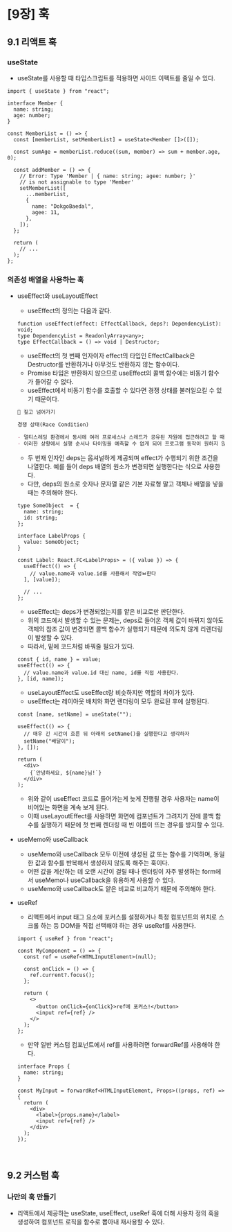 # [9장] 훅

## 9.1 리액트 훅

### useState

- useState를 사용할 때 타입스크립트를 적용하면 사이드 이펙트를 줄일 수 있다.

```tsx
import { useState } from "react";

interface Member {
  name: string;
  age: number;
}

const MemberList = () => {
  const [memberList, setMemberList] = useState<Member []>([]);

  const sumAge = memberList.reduce((sum, member) => sum + member.age, 0);

  const addMember = () => {
    // Error: Type 'Member | { name: string; agee: number; }'
    // is not assignable to type 'Member'
    setMemberList([
      ...memberList,
      {
        name: "DokgoBaedal",
        agee: 11,
      },
    ]);
  };

  return (
    // ...
  );
};
```

### 의존성 배열을 사용하는 훅

- useEffect와 useLayoutEffect

  - useEffect의 정의는 다음과 같다.

  ```tsx
  function useEffect(effect: EffectCallback, deps?: DependencyList): void;
  type DependencyList = ReadonlyArray<any>;
  type EffectCallback = () => void | Destructor;
  ```

  - useEffect의 첫 번째 인자이자 effect의 타입인 EffectCallback은 Destructor를 반환하거나 아무것도 반환하지 않는 함수이다.
  - Promise 타입은 반환하지 않으므로 useEffect의 콜백 함수에는 비동기 함수가 들어갈 수 없다.
  - useEffect에서 비동기 함수를 호출할 수 있다면 경쟁 상태를 불러일으킬 수 있기 때문이다.

  ```md
  🧐 짚고 넘어가기

  경쟁 상태(Race Condition)

  - 멀티스레딩 환경에서 동시에 여러 프로세스나 스레드가 공유된 자원에 접근하려고 할 때 발생할 수 있는 문제다.
  - 이러한 상황에서 실행 순서나 타이밍을 예측할 수 없게 되어 프로그램 동작이 원하지 않는 방향으로 흐를 수 있다.
  ```

  - 두 번재 인자인 deps는 옵셔널하게 제공되며 effect가 수행되기 위한 조건을 나열한다. 예를 들어 deps 배열의 원소가 변경되면 실행한다는 식으로 사용한다.
  - 다만, deps의 원소로 숫자나 문자열 같은 기본 자료형 말고 객체나 배열을 넣을 때는 주의해야 한다.
  ```tsx
  type SomeObject  = {
    name: string;
    id: string;
  };

  interface LabelProps {
    value: SomeObject;
  }

  const Label: React.FC<LabelProps> = ({ value }) => {
    useEffect(() => {
      // value.name과 value.id를 사용해서 작엉ㅂ한다
    ], [value]);

    // ...
  };
  ```
  - useEffect는 deps가 변경되었는지를 얕은 비교로만 판단한다.
  - 위의 코드에서 발생할 수 있는 문제는, deps로 들어온 객체 값이 바뀌지 않아도 객체의 참조 값이 변경되면 콜백 함수가 실행되기 때문에 의도치 않게 리렌더링이 발생할 수 있다.
  - 따라서, 밑에 코드처럼 바꿔줄 필요가 있다.
  ```tsx
  const { id, name } = value;
  useEffect(() => {
    // value.name과 value.id 대신 name, id를 직접 사용한다.
  }, [id, name]);
  ```
  - useLayoutEffect도 useEffect랑 비슷하지만 역할의 차이가 있다.
  - useEffect는 레이아웃 배치와 화면 렌더링이 모두 완료된 후에 실행된다.
  ```tsx
  const [name, setName] = useState("");

  useEffect(() => {
    // 매우 긴 시간이 흐른 뒤 아래의 setName()을 실행한다고 생각하자
    setName("배달이");
  }, []);

  return (
    <div>
      {`안녕하세요, ${name}님!`}
    </div>
  );
  ```
  - 위와 같이 useEffect 코드로 들어가는게 늦게 진행될 경우 사용자는 name이 비어있는 화면을 계속 보게 된다.
  - 이때 useLayoutEffect를 사용하면 화면에 컴포넌트가 그려지기 전에 콜백 함수를 실행하기 때문에 첫 번째 렌더링 때 빈 이름이 뜨는 경우를 방지할 수 있다.
 
- useMemo와 useCallback
  - useMemo와 useCallback 모두 이전에 생성된 값 또는 함수를 기억하며, 동일한 값과 함수를 반복해서 생성하지 않도록 해주는 훅이다.
  - 어떤 값을 계산하는 데 오랜 시간이 걸릴 때나 렌더링이 자주 발생하는 form에서 useMemo나 useCallback을 유용하게 사용할 수 있다.
  - useMemo와 useCallback도 얕은 비교로 비교하기 때문에 주의해야 한다.
 
- useRef
  - 리액트에서 input 태그 요소에 포커스를 설정하거나 특정 컴포넌트의 위치로 스크롤 하는 등 DOM을 직접 선택해야 하는 경우 useRef를 사용한다.
  ```tsx
  import { useRef } from "react";

  const MyComponent = () => {
    const ref = useRef<HTMLInputElement>(null);

    const onClick = () => {
      ref.current?.focus();
    };

    return (
      <>
        <button onClick={onClick}>ref에 포커스!</button>
        <input ref={ref} />
      </>
    );
  };
  ```
  - 만약 일반 커스텀 컴포넌트에서 ref를 사용하려면 forwardRef를 사용해야 한다.
  ```tsx
  interface Props {
    name: string;
  }

  const MyInput = forwardRef<HTMLInputElement, Props>((props, ref) => {
    return (
      <div>
        <label>{props.name}</label>
        <input ref={ref} />
      </div>
    );
  });
  ```

<br/>

## 9.2 커스텀 훅
### 나만의 훅 만들기
- 리액트에서 제공하는 useState, useEffect, useRef 훅에 더해 사용자 정의 훅을 생성하여 컴포넌트 로직을 함수로 뽑아내 재사용할 수 있다.
